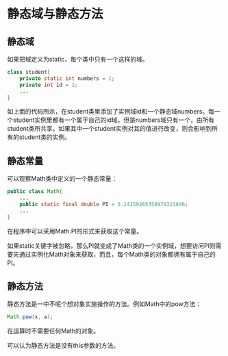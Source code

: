# 静态域与静态方法

## 静态域

如果把域定义为static，每个类中只有一个这样的域。

```java
class student{
    private static int numbers = 1;
    private int id = 1;
    ...
}
```

如上面的代码所示，在student类里添加了实例域id和一个静态域numbers。每一个student实例里都有一个属于自己的id域，但是numbers域只有一个，由所有student类所共享。如果其中一个student实例对其的值进行改变，则会影响到所有的student类的实例。

## 静态常量

可以观察Math类中定义的一个静态常量：

```java
public class Math{
    ...
    public static final double PI = 3.14159265358979323846;
    ...
}
```

在程序中可以采用Math.PI的形式来获取这个常量。

如果static关键字被忽略，那么PI就变成了Math类的一个实例域，想要访问PI则需要先通过实例化Math对象来获取，而且，每个Math类的对象都拥有属于自己的PI。

## 静态方法

静态方法是一中不呢个想对象实施操作的方法。例如Math中的pow方法：

```java
Math.pow(x, a);
```

在运算时不需要任何Math的对象。

可以认为静态方法是没有this参数的方法。



